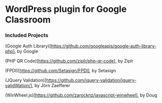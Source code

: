 # WordPress plugin for Google Classroom


### Included Projects

(Google Auth Library)[https://github.com/googleapis/google-auth-library-php], by Google

(PHP QR Code)[https://github.com/ziplr/php-qr-code], by Ziplr

(FPDI)[https://github.com/Setasign/FPDI], by Setasign

(JQuery Validation)[https://github.com/jquery-validation/jquery-validWation/], by Jörn Zaefferer

(WinWheel.js)[https://github.com/zarocknz/javascript-winwheel], by Doug
